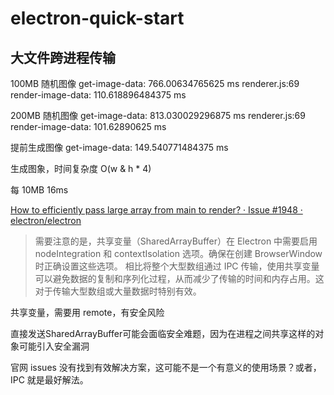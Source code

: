 # electron-quick-start

## 大文件跨进程传输

100MB 随机图像
get-image-data: 766.00634765625 ms
renderer.js:69 render-image-data: 110.618896484375 ms

200MB 随机图像
get-image-data: 813.030029296875 ms
renderer.js:69 render-image-data: 101.62890625 ms

提前生成图像
get-image-data: 149.540771484375 ms

生成图象，时间复杂度 O(w & h * 4)

每 10MB 16ms

[How to efficiently pass large array from main to render? · Issue #1948 · electron/electron](https://github.com/electron/electron/issues/1948#issuecomment-864191345)

> 需要注意的是，共享变量（SharedArrayBuffer）在 Electron 中需要启用 nodeIntegration 和 contextIsolation 选项。确保在创建 BrowserWindow 时正确设置这些选项。
> 相比将整个大型数组通过 IPC 传输，使用共享变量可以避免数据的复制和序列化过程，从而减少了传输的时间和内存占用。这对于传输大型数组或大量数据时特别有效。

共享变量，需要用 remote，有安全风险

直接发送SharedArrayBuffer可能会面临安全难题，因为在进程之间共享这样的对象可能引入安全漏洞

官网 issues 没有找到有效解决方案，这可能不是一个有意义的使用场景？或者，IPC 就是最好解法。
